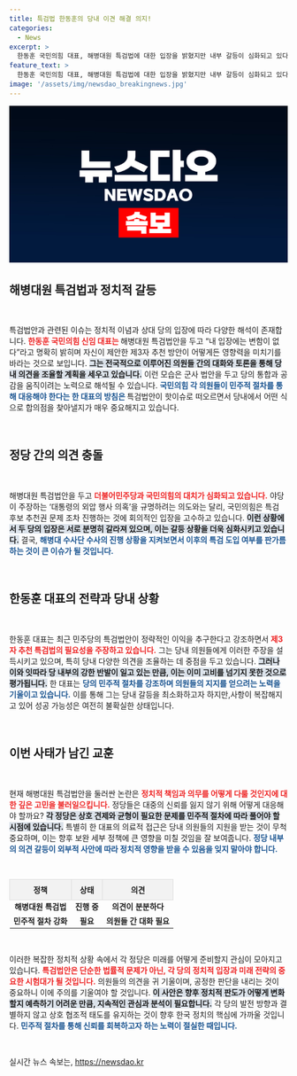 ```yaml
---
title: 특검법 한동훈의 당내 이견 해결 의지!
categories:
  - News
excerpt: >
  한동훈 국민의힘 대표, 해병대원 특검법에 대한 입장을 밝혔지만 내부 갈등이 심화되고 있다. 제3자 추천 특검법안을 주장하며 민주당의 정략성을 비판했지만, 당내 의견 통합은 쉽지 않을 전망이다. 클릭해 더 자세한 내용을 확인해보세요!
feature_text: >
  한동훈 국민의힘 대표, 해병대원 특검법에 대한 입장을 밝혔지만 내부 갈등이 심화되고 있다. 제3자 추천 특검법안을 주장하며 민주당의 정략성을 비판했지만, 당내 의견 통합은 쉽지 않을 전망이다. 클릭해 더 자세한 내용을 확인해보세요!
image: '/assets/img/newsdao_breakingnews.jpg'
---
```


<p><img src="/assets/img/newsdao_breakingnews.jpg" alt="implanttips 속보" /></p>

<h2 data-ke-size="size26">해병대원 특검법과 정치적 갈등</h2>

<p data-ke-size="size16">&nbsp;</p>

<p>특검법안과 관련된 이슈는 정치적 이념과 상대 당의 입장에 따라 다양한 해석이 존재합니다. <b><span style="color: #ee2323;">한동훈 국민의힘 신임 대표는 </span></b>해병대원 특검법안을 두고 “내 입장에는 변함이 없다”라고 명확히 밝히며 자신이 제안한 제3자 추천 방안이 어떻게든 영향력을 미치기를 바라는 것으로 보입니다. <b><span style="background-color: #21538527;">그는 전국적으로 이루어진 의원들 간의 대화와 토론을 통해 당내 의견을 조율할 계획을 세우고 있습니다.</span></b> 이런 모습은 군사 법안을 두고 당의 통합과 공감을 움직이려는 노력으로 해석될 수 있습니다. <b><span style="color: #1a5490;">국민의힘 각 의원들이 민주적 절차를 통해 대응해야 한다는 한 대표의 방침은 </span></b>특검법안이 핫이슈로 떠오르면서 당내에서 어떤 식으로 합의점을 찾아낼지가 매우 중요해지고 있습니다.</p>

<p data-ke-size="size16">&nbsp;</p>

<h2 data-ke-size="size26">정당 간의 의견 충돌</h2>

<p data-ke-size="size16">&nbsp;</p>

<p>해병대원 특검법안을 두고 <b><span style="color: #ee2323;">더불어민주당과 국민의힘의 대치가 심화되고 있습니다.</span></b> 야당이 주장하는 ‘대통령의 외압 행사 의혹’을 규명하려는 의도와는 달리, 국민의힘은 특검 후보 추천권 문제 조차 진행하는 것에 회의적인 입장을 고수하고 있습니다. <b><span style="background-color: #21538527;">이런 상황에서 두 당의 입장은 서로 분명히 갈라져 있으며, 이는 갈등 상황을 더욱 심화시키고 있습니다.</span></b> 결국, <b><span style="color: #1a5490;">해병대 수사단 수사의 진행 상황을 지켜보면서 이후의 특검 도입 여부를 판가름하는 것이 큰 이슈가 될 것입니다.</span></b></p>

<p data-ke-size="size16">&nbsp;</p>

<h2 data-ke-size="size26">한동훈 대표의 전략과 당내 상황</h2>

<p data-ke-size="size16">&nbsp;</p>

<p>한동훈 대표는 최근 민주당의 특검법안이 정략적인 이익을 추구한다고 강조하면서 <b><span style="color: #ee2323;">제3자 추천 특검법의 필요성을 주장하고 있습니다.</span></b> 그는 당내 의원들에게 이러한 주장을 설득시키고 있으며, 특히 당내 다양한 의견을 조율하는 데 중점을 두고 있습니다. <b><span style="background-color: #21538527;">그러나 이와 잇따라 당 내부의 강한 반발이 일고 있는 만큼, 이는 이미 고비를 넘기지 못한 것으로 평가됩니다.</span></b> 한 대표는 <b><span style="color: #1a5490;">당의 민주적 절차를 강조하며 의원들의 지지를 얻으려는 노력을 기울이고 있습니다.</span></b> 이를 통해 그는 당내 갈등을 최소화하고자 하지만,사항이 복잡해지고 있어 성공 가능성은 여전히 불확실한 상태입니다.</p>

<p data-ke-size="size16">&nbsp;</p>

<h2 data-ke-size="size26">이번 사태가 남긴 교훈</h2>

<p data-ke-size="size16">&nbsp;</p>

<p>현재 해병대원 특검법안을 둘러싼 논란은 <b><span style="color: #ee2323;">정치적 책임과 의무를 어떻게 다룰 것인지에 대한 깊은 고민을 불러일으킵니다.</span></b> 정당들은 대중의 신뢰를 잃지 않기 위해 어떻게 대응해야 할까요? <b><span style="background-color: #21538527;">각 정당은 상호 견제와 균형이 필요한 문제를 민주적 절차에 따라 풀어야 할 시점에 있습니다.</span></b> 특별히 한 대표의 의료적 접근은 당내 의원들의 지원을 받는 것이 무척 중요하며, 이는 향후 보완 세부 정책에 큰 영향을 미칠 것임을 잘 보여줍니다. <b><span style="color: #1a5490;">정당 내부의 의견 갈등이 외부적 사안에 따라 정치적 영향을 받을 수 있음을 잊지 말아야 합니다.</span></b></p>

<p data-ke-size="size16">&nbsp;</p>

<table style="width: 100%; border-collapse: collapse;">
  <thead>
    <tr>
      <th style="border: 1px solid #ddd; padding: 8px; text-align: center; background-color: #f2f2f2;">정책</th>
      <th style="border: 1px solid #ddd; padding: 8px; text-align: center; background-color: #f2f2f2;">상태</th>
      <th style="border: 1px solid #ddd; padding: 8px; text-align: center; background-color: #f2f2f2;">의견</th>
    </tr>
  </thead>
  <tbody>
    <tr>
      <td style="text-align: center; height: 17px;"><b>해병대원 특검법</b></td>
      <td style="text-align: center; height: 17px;"><b>진행 중</b></td>
      <td style="text-align: center; height: 17px;"><b>의견이 분분하다</b></td>
    </tr>
    <tr>
      <td style="text-align: center; height: 17px;"><b>민주적 절차 강화</b></td>
      <td style="text-align: center; height: 17px;"><b>필요</b></td>
      <td style="text-align: center; height: 17px;"><b>의원들 간 대화 필요</b></td>
    </tr>
  </tbody>
</table>

<p data-ke-size="size16">&nbsp;</p>

<p>이러한 복잡한 정치적 상황 속에서 각 정당은 미래를 어떻게 준비할지 관심이 모아지고 있습니다. <b><span style="color: #ee2323;">특검법안은 단순한 법률적 문제가 아닌, 각 당의 정치적 입장과 미래 전략의 중요한 시험대가 될 것입니다.</span></b> 의원들의 의견을 귀 기울이며, 공정한 판단을 내리는 것이 중요하니 이에 주의를 기울여야 할 것입니다. <b><span style="background-color: #21538527;">이 사안은 향후 정치적 판도가 어떻게 변화할지 예측하기 어려운 만큼, 지속적인 관심과 분석이 필요합니다.</span></b> 각 당의 발전 방향과 결별하지 않고 상호 협조적 태도를 유지하는 것이 향후 한국 정치의 핵심에 가까울 것입니다. <b><span style="color: #1a5490;">민주적 절차를 통해 신뢰를 회복하고자 하는 노력이 절실한 때입니다.</span></b></p>

<p data-ke-size="size16">&nbsp;</p>
실시간 뉴스 속보는, <a href="https://newsdao.kr" rel="dofollow">https://newsdao.kr</a>


